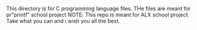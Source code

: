 
This directory is for C programming language files.  THe files are meant for pr"printf" school project
NOTE: This repo is meant  for ALX school project. Take what you can and i wish you all the best.

